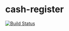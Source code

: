 # cash-register
[![Build Status](https://travis-ci.org/namelos/cash-register.svg?branch=master)](https://travis-ci.org/namelos/cash-register)
